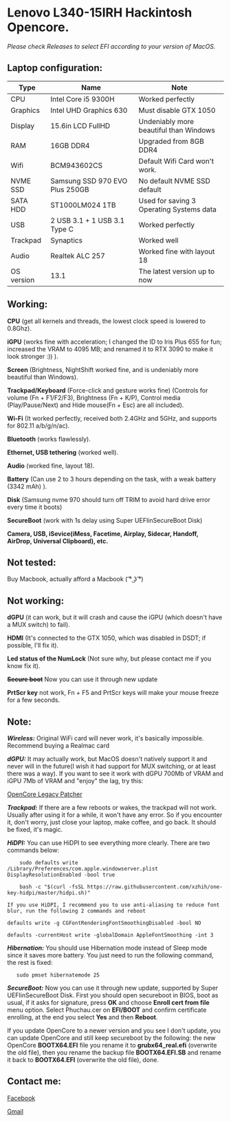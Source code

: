 # Lenovo L340-15IRH Hackintosh Opencore.

*Please check Releases to select EFI according to your version of MacOS.*

## Laptop configuration:
  | **Type** | **Name** | **Note** |
  | --- | --- | --- |
  | CPU | Intel Core i5 9300H | Worked perfectly |
  | Graphics | Intel UHD Graphics 630 | Must disable GTX 1050 |
  | Display | 15.6in LCD FullHD | Undeniably more beautiful than Windows |
  | RAM | 16GB DDR4 | Upgraded from 8GB DDR4 |
  | Wifi| BCM943602CS | Default Wifi Card won't work. |
  | NVME SSD| Samsung SSD 970 EVO Plus 250GB | No default NVME SSD default |
  | SATA HDD | ST1000LM024 1TB | Used for saving 3 Operating Systems data |
  | USB | 2 USB 3.1 + 1 USB 3.1 Type C | Worked perfectly |
  | Trackpad | Synaptics | Worked well |
  | Audio | Realtek ALC 257 | Worked fine with layout 18 |
  | OS version| 13.1 | The latest version up to now |
  


## Working:

  **CPU** (get all kernels and threads, the lowest clock speed is lowered to 0.8Ghz).
  
  **iGPU** (works fine with acceleration; I changed the ID to Iris Plus 655 for fun; increased the VRAM to 4095 MB; and renamed it to RTX 3090 to make it look stronger :)) ).
  
  **Screen** (Brightness, NightShift worked fine, and is undeniably more beautiful than Windows).
  
  **Trackpad/Keyboard** (Force-click and gesture works fine)
  (Controls for volume (Fn + F1/F2/F3), Brightness (Fn + K/P), Control media (Play/Pause/Next) and Hide mouse(Fn + Esc) are all included).
  
  **Wi-Fi** (It worked perfectly, received both 2.4GHz and 5GHz, and supports for 802.11 a/b/g/n/ac).
  
  **Bluetooth** (works flawlessly).
  
  **Ethernet, USB tethering** (worked well).
  
  **Audio** (worked fine, layout 18).
  
  **Battery** (Can use 2 to 3 hours depending on the task, with a weak battery (3342 mAh) ).
  
  **Disk** (Samsung nvme 970 should turn off TRIM to avoid hard drive error every time it boots)
  
  **SecureBoot** (work with 1s delay using Super UEFIinSecureBoot Disk)
  
  **Camera, USB, iSevice(iMess, Facetime, Airplay, Sidecar, Handoff, AirDrop, Universal Clipboard), etc.**
  
## Not tested:

  Buy Macbook, actually afford a Macbook ( ͡° ͜ʖ ͡°)

## Not working:

  **dGPU** (it can work, but it will crash and cause the iGPU (which doesn't have a MUX switch) to fail).
  
  **HDMI** (It's connected to the GTX 1050, which was disabled in DSDT; if possible, I'll fix it).
  
  **Led status of the NumLock** (Not sure why, but please contact me if you know fix it).
  
  **~~Secure boot~~** Now you can use it through new update
  
  **PrtScr key** not work, Fn + F5 and PrtScr keys will make your mouse freeze for a few seconds.
  
## Note:
  
  ***Wireless:***
  Original WiFi card will never work, it's basically impossible. Recommend buying a Realmac card
  
  ***dGPU:***
  It may actually work, but MacOS doesn't natively support it and never will in the future(I wish it had support for MUX switching, or at least there was a way). If you want to see it work with dGPU 700Mb of VRAM and iGPU 7Mb of VRAM and "enjoy" the lag, try this:
  
  [OpenCore Legacy Patcher](https://github.com/dortania/OpenCore-Legacy-Patcher)
     
  ***Trackpad:***
  If there are a few reboots or wakes, the trackpad will not work. Usually after using it for a while, it won't have any error. So if you encounter it, don't worry, just close your laptop, make coffee, and go back. It should be fixed, it's magic.
  
  ***HiDPI:***
    You can use HiDPI to see everything more clearly. There are two commands below:
  ```
      sudo defaults write /Library/Preferences/com.apple.windowserver.plist DisplayResolutionEnabled -bool true
  ```
    
  ```
      bash -c "$(curl -fsSL https://raw.githubusercontent.com/xzhih/one-key-hidpi/master/hidpi.sh)"
  ```
  
    If you use HiDPI, I recommend you to use anti-aliasing to reduce font blur, run the following 2 commands and reboot
  ```
  defaults write -g CGFontRenderingFontSmoothingDisabled -bool NO
  ```
  
  ```
  defaults -currentHost write -globalDomain AppleFontSmoothing -int 3
  ```
  
  ***Hibernation:***
  You should use Hibernation mode instead of Sleep mode since it saves more battery. You just need to run the following command, the rest is fixed:
   ```
      sudo pmset hibernatemode 25
  ```
  ***SecureBoot:***
  Now you can use it through new update, supported by Super UEFIinSecureBoot Disk. First you should open secureboot in BIOS, boot as usual, if it asks for  signature, press **OK** and choose **Enroll cert from file** menu option. Select Phuchau.cer on **EFI/BOOT** and confirm certificate enrolling, at the end you select **Yes** and then **Reboot**.
  
  If you update OpenCore to a newer version and you see I don't update, you can update OpenCore and still keep secureboot by the following: the new OpenCore **BOOTX64.EFI** file you rename it to **grubx64_real.efi** (overwrite the old file), then you rename the backup file  **BOOTX64.EFI.SB** and rename it back to **BOOTX64.EFI** (overwrite the old file), done.

  
## Contact me:

  [Facebook](https://www.facebook.com/thaihoangphuchau)
  
  [Gmail](MAILTO:phuchau.developer@gmail.com)
